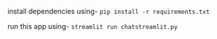 install dependencies using- 
```pip install -r requirements.txt```


run this app using-
```streamlit run chatstreamlit.py```
